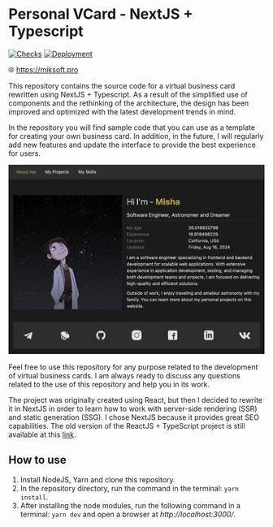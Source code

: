 # Personal VCard - NextJS + Typescript

[![Checks](https://github.com/miksrv/nextjs-vcard-project/actions/workflows/checks.yml/badge.svg)](https://github.com/miksrv/nextjs-vcard-project/actions/workflows/checks.yml)
[![Deployment](https://github.com/miksrv/nextjs-vcard-project/actions/workflows/deploy.yml/badge.svg)](https://github.com/miksrv/nextjs-vcard-project/actions/workflows/deploy.yml)

🌐 https://miksoft.pro

This repository contains the source code for a virtual business card rewritten using NextJS + Typescript. As a result of the simplified use of components and the rethinking of the architecture, the design has been improved and optimized with the latest development trends in mind.

In the repository you will find sample code that you can use as a template for creating your own business card. In addition, in the future, I will regularly add new features and update the interface to provide the best experience for users.

![UI example](./public/main.jpg)

Feel free to use this repository for any purpose related to the development of virtual business cards. I am always ready to discuss any questions related to the use of this repository and help you in its work.

The project was originally created using React, but then I decided to rewrite it in NextJS in order to learn how to work with server-side rendering (SSR) and static generation (SSG). I chose NextJS because it provides great SEO capabilities. The old version of the ReactJS + TypeScript project is still available at this [link](https://github.com/miksrv/react-personal-webpage).

## How to use

1. Install NodeJS, Yarn and clone this repository.
2. In the repository directory, run the command in the terminal: `yarn install`.
3. After installing the node modules, run the following command in a terminal: `yarn dev` and open a browser at _http://localhost:3000/_.

